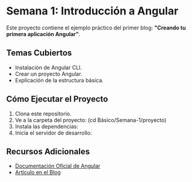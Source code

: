 # Semana 1: Introducción a Angular
Este proyecto contiene el ejemplo práctico del primer blog: **"Creando tu primera aplicación Angular"**.

## Temas Cubiertos
- Instalación de Angular CLI.
- Crear un proyecto Angular.
- Explicación de la estructura básica.

## Cómo Ejecutar el Proyecto
1. Clona este repositorio.
2. Ve a la carpeta del proyecto: (cd Básico/Semana-1/proyecto)
3. Instala las dependencias:
4. Inicia el servidor de desarrollo:

## Recursos Adicionales
- [Documentación Oficial de Angular](https://angular.io/docs)
- [Artículo en el Blog](link-al-blog)

